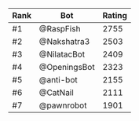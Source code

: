 Rank|Bot|Rating
---|---|---
#1|@RaspFish|2755
#2|@Nakshatra3|2503
#3|@NilatacBot|2409
#4|@OpeningsBot|2323
#5|@anti-bot|2155
#6|@CatNail|2111
#7|@pawnrobot|1901
